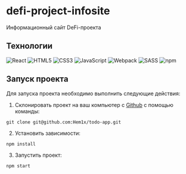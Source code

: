 # defi-project-infosite

Информационный сайт DeFi-проекта

## Технологии
![React](https://img.shields.io/badge/-React-000?logo=react&logoColor=black)
![HTML5](https://img.shields.io/badge/-HTML5-000?logo=html5&logoColor=white)
![CSS3](https://img.shields.io/badge/-CSS3-000?logo=css3&logoColor=white)
![JavaScript](https://img.shields.io/badge/-JavaScript-000?logo=javaScript&logoColor=black)
![Webpack](https://img.shields.io/badge/-Webpack-000?logo=webpack)
![SASS](https://img.shields.io/badge/-SASS-000?logo=sass)
![npm](https://img.shields.io/badge/-npm-000?logo=npm)

## Запуск проекта

Для запуска проекта необходимо выполнить следующие действия:

1. Склонировать проект на ваш компьютер с [Github](https://github.com/Hem1x/todo-app) с помощью команды:

```
git clone git@github.com:Hem1x/todo-app.git
```

2. Установить зависимости:

```
npm install
```

3. Запустить проект:

```
npm start
```

